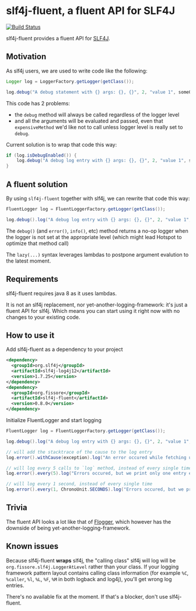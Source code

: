 # slf4j-fluent, a fluent API for SLF4J

[![Build Status](https://travis-ci.com/ffissore/slf4j-fluent.svg?branch=master)](https://travis-ci.com/ffissore/slf4j-fluent)

slf4j-fluent provides a fluent API for [SLF4J](https://www.slf4j.org/).

## Motivation

As slf4j users, we are used to write code like the following:

```java
Logger log = LoggerFactory.getLogger(getClass());

log.debug("A debug statement with {} args: {}, {}", 2, "value 1", someObject.expensiveMethod());
```

This code has 2 problems: 
* the `debug` method will always be called regardless of the logger level
* and all the arguments will be evaluated and passed, even that `expensiveMethod` we'd like not to call unless logger level is really set to `debug`.

Current solution is to wrap that code this way:

```java
if (log.isDebugEnabled()) {
    log.debug("A debug log entry with {} args: {}, {}", 2, "value 1", someObject.expensiveMethod());    
}
```

## A fluent solution

By using `slf4j-fluent` together with slf4j, we can rewrite that code this way:

```java
FluentLogger log = FluentLoggerFactory.getLogger(getClass());

log.debug().log("A debug log entry with {} args: {}, {}", 2, "value 1", lazy(() -> someObject.expensiveMethod()));
```

The `debug()` (and `error()`, `info()`, etc) method returns a no-op logger when the logger is not set at the appropriate level (which might lead Hotspot to optimize that method call)

The `lazy(...)` syntax leverages lambdas to postpone argument evalution to the latest moment.

## Requirements

slf4j-fluent requires java 8 as it uses lambdas.

It is not an slf4j replacement, nor yet-another-logging-framework: it's just a fluent API for slf4j. Which means you can start using it right now with no changes to your existing code.

## How to use it

Add slf4j-fluent as a dependency to your project

```xml
<dependency> 
  <groupId>org.slf4j</groupId>
  <artifactId>slf4j-log4j12</artifactId>
  <version>1.7.25</version>
</dependency>
<dependency> 
  <groupId>org.fissore</groupId>
  <artifactId>slf4j-fluent</artifactId>
  <version>0.8.0</version>
</dependency>
```

Initialize FluentLogger and start logging

```java
FluentLogger log = FluentLoggerFactory.getLogger(getClass());

log.debug().log("A debug log entry with {} args: {}, {}", 2, "value 1", lazy(() -> someObject.expensiveMethod()));

// will add the stacktrace of the cause to the log entry
log.error().withCause(exception).log("An error occured while fetching user {}", user.getId());

// will log every 5 calls to `log` method, instead of every single time
log.error().every(5).log("Errors occured, but we print only one entry every 5");

// will log every 1 second, instead of every single time
log.error().every(1, ChronoUnit.SECONDS).log("Errors occured, but we print only one entry every 1 second");
```

## Trivia

The fluent API looks a lot like that of [Flogger](https://github.com/google/flogger), which however has the downside of being yet-another-logging-framework.

## Known issues

Because slf4j-fluent **wraps** slf4j, the "calling class" slf4j will log will be `org.fissore.slf4j.LoggerAtLevel` rather than your class.
If your logging framework pattern layout contains calling class information (for example `%C`, `%caller`, `%l`, `%L`, `%F`, `%M` in both logback and log4j), you'll get wrong log entries.

There's no available fix at the moment. If that's a blocker, don't use slf4j-fluent.
